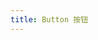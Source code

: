 ```yaml
---
title: Button 按钮
---
```


<ClientOnly>
<template>
  <show-components title="类型" :linesOfCode="3">
    <show-components-item label="默认按钮">
      <Button @click="handleClick" tooltip="222" :styles="{margin: 10}">default</Button>
    </show-components-item>
    <show-components-item label="图标按钮">
      <Button icon="RatingStarFillZeroWidthLegacy" @click="handleClick">
            default
            <span slot="tooltip">1111111111111</span>
      </Button>
    </show-components-item>
    <show-components-item label="禁用按钮">
      <Button disabled icon="RatingStarFillZeroWidthLegacy" iconPosition="right" @click="handleClick">disabled</Button>
    </show-components-item>
    <show-components-item label="动画">
        <FadeInOut :speed="1000">
            <Button :styles="{margin: 10}">
                FadeInOut
            </Button>
            <Button :styles="{margin: 10}">
                FadeInOut
            </Button>
        </FadeInOut>
    </show-components-item>
    <Toast
        v-model="a"
        :title="title"
        :description="['Conf Room 2001 / Building 135', '10:00 AM - 10:30 AM']"
        showCloseIcon
    >
        <Icon slot="logoNode">ActionCenterNotification</Icon>
    </Toast>
    <show-components-item label="AppBarButton">
        <AppBarButton
            class="aa"
          :styles="{margin: 10,background: 'rgba(255, 255, 255, 0.1)'}"
          icon="Shuffle"
          label="Shuffle"
        />
    </show-components-item>
    <show-components-item label="CheckBox">
        <CheckBox
            :styles="{margin: '10px 10px 10px 0'}"
            :label="a ? '显示通知': '隐藏通知'"
            v-model="a"
        />
        <RadioButton
            :styles="{margin: '10px 10px 10px 0'}"
            :label="a ? '显示通知': '隐藏通知'"
            v-model="a"
        />
        <Toggle v-model="a" :label="a ? '显示通知': '隐藏通知'" />
        <IconButton>
            GlobalNavButton
        </IconButton>
        <HyperLink :styles="{ margin: '10px 0' }" href="/" target="_blank">
            Link to Home Page
        </HyperLink>
        <TextBox v-model="title" placeholder="请输入" :maxLength="10">
          <Icon slot="leftNode" :styles="{margin: '0 4px'}">HeartFillLegacy</Icon>
          <Icon slot="rightNode" :styles="{margin: '0 4px'}">Emoji2Legacy</Icon>
        </TextBox>
        <PasswordBox v-model="title" placeholder="请输入" :maxLength="10" />
        <Dialog
            v-model="a"
            :styles="{ zIndex: 400 }">
            <Button>Dialog 2</Button>
        </Dialog>
    </show-components-item>
<template slot="code">

```vue
<Button type="default">空</Button>
<Button type="primary">default</Button>
<Button type="disabled">disabled</Button>
```

</template>
  </show-components>
</template>
</ClientOnly>

<script>
export default {
  methods: {
    handleClick() {
      alert('按钮被点击');
    }
  },
  created(){
    setTimeout(()=>{
      //this.a = true;
      this.title = "bbbbbbbbbb"
    }, 3000)
  },
  watch:{
    a(v){
    console.log(v)
    }
  },
  data(){
    return {
      a: null,
      title:"aaaaa"
    }
  }
};
</script>
